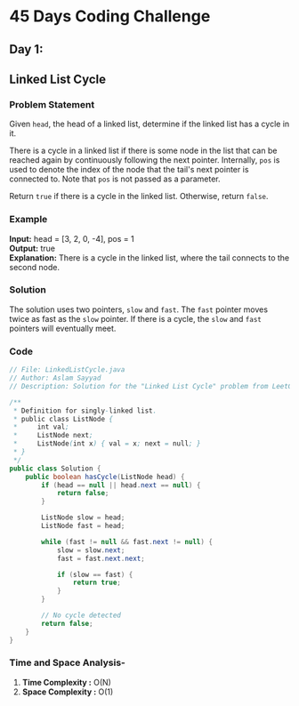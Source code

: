 # 45 Days Coding Challenge

## Day 1: 
## Linked List Cycle

### Problem Statement

Given `head`, the head of a linked list, determine if the linked list has a cycle in it.

There is a cycle in a linked list if there is some node in the list that can be reached again by continuously following the next pointer. Internally, `pos` is used to denote the index of the node that the tail's next pointer is connected to. Note that `pos` is not passed as a parameter.

Return `true` if there is a cycle in the linked list. Otherwise, return `false`.

### Example

**Input:** head = [3, 2, 0, -4], pos = 1  
**Output:** true  
**Explanation:** There is a cycle in the linked list, where the tail connects to the second node.

### Solution

The solution uses two pointers, `slow` and `fast`. The `fast` pointer moves twice as fast as the `slow` pointer. If there is a cycle, the `slow` and `fast` pointers will eventually meet.

### Code

```java
// File: LinkedListCycle.java
// Author: Aslam Sayyad
// Description: Solution for the "Linked List Cycle" problem from LeetCode.

/**
 * Definition for singly-linked list.
 * public class ListNode {
 *     int val;
 *     ListNode next;
 *     ListNode(int x) { val = x; next = null; }
 * }
 */
public class Solution {
    public boolean hasCycle(ListNode head) {
        if (head == null || head.next == null) {
            return false;
        }

        ListNode slow = head;
        ListNode fast = head;

        while (fast != null && fast.next != null) {
            slow = slow.next;
            fast = fast.next.next;

            if (slow == fast) {
                return true;
            }
        }

        // No cycle detected
        return false;
    }
}
``` 

### Time and Space Analysis- 
1. **Time Complexity :** O(N) 
2. **Space Complexity :** O(1) 